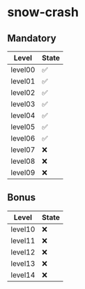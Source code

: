 # snow-crash

## Mandatory

| Level   | State |
| --------| -- |
| level00 | ✅ |
| level01 | ✅ |
| level02 | ✅ |
| level03 | ✅ |
| level04 | ✅ |
| level05 | ✅ |
| level06 | ✅ |
| level07 | ❌ |
| level08 | ❌ |
| level09 | ❌ |

## Bonus

| Level   | State |
| --------| -- |
| level10 | ❌ |
| level11 | ❌ |
| level12 | ❌ |
| level13 | ❌ |
| level14 | ❌ |
